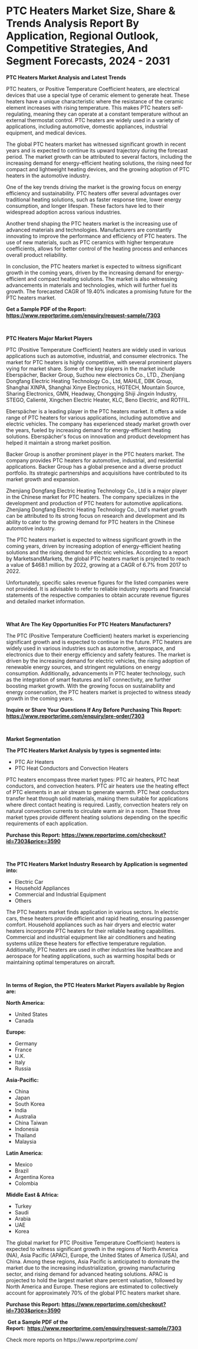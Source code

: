 <p><h1>PTC Heaters Market Size, Share & Trends Analysis Report By Application, Regional Outlook, Competitive Strategies, And Segment Forecasts, 2024 - 2031</h1></p><p><strong>PTC Heaters Market Analysis and Latest Trends</strong></p>
<p><p>PTC heaters, or Positive Temperature Coefficient heaters, are electrical devices that use a special type of ceramic element to generate heat. These heaters have a unique characteristic where the resistance of the ceramic element increases with rising temperature. This makes PTC heaters self-regulating, meaning they can operate at a constant temperature without an external thermostat control. PTC heaters are widely used in a variety of applications, including automotive, domestic appliances, industrial equipment, and medical devices.</p><p>The global PTC heaters market has witnessed significant growth in recent years and is expected to continue its upward trajectory during the forecast period. The market growth can be attributed to several factors, including the increasing demand for energy-efficient heating solutions, the rising need for compact and lightweight heating devices, and the growing adoption of PTC heaters in the automotive industry.</p><p>One of the key trends driving the market is the growing focus on energy efficiency and sustainability. PTC heaters offer several advantages over traditional heating solutions, such as faster response time, lower energy consumption, and longer lifespan. These factors have led to their widespread adoption across various industries.</p><p>Another trend shaping the PTC heaters market is the increasing use of advanced materials and technologies. Manufacturers are constantly innovating to improve the performance and efficiency of PTC heaters. The use of new materials, such as PTC ceramics with higher temperature coefficients, allows for better control of the heating process and enhances overall product reliability.</p><p>In conclusion, the PTC heaters market is expected to witness significant growth in the coming years, driven by the increasing demand for energy-efficient and compact heating solutions. The market is also witnessing advancements in materials and technologies, which will further fuel its growth. The forecasted CAGR of 19.40% indicates a promising future for the PTC heaters market.</p></p>
<p><strong>Get a Sample PDF of the Report:&nbsp; <a href="https://www.reportprime.com/enquiry/request-sample/7303">https://www.reportprime.com/enquiry/request-sample/7303</a></strong></p>
<p>&nbsp;</p>
<p><strong>PTC Heaters Major Market Players</strong></p>
<p><p>PTC (Positive Temperature Coefficient) heaters are widely used in various applications such as automotive, industrial, and consumer electronics. The market for PTC heaters is highly competitive, with several prominent players vying for market share. Some of the key players in the market include Eberspächer, Backer Group, Suzhou new electronics Co., LTD., Zhenjiang Dongfang Electric Heating Technology Co., Ltd, MAHLE, DBK Group, Shanghai XINPA, Shanghai Xinye Electronics, HGTECH, Mountain Source, Sharing Electronics, GMN, Headway, Chongqing Shiji Jingxin Industry, STEGO, Calienté, Xingchen Electric Heater, KLC, Beno Electric, and ROTFIL.</p><p>Eberspächer is a leading player in the PTC heaters market. It offers a wide range of PTC heaters for various applications, including automotive and electric vehicles. The company has experienced steady market growth over the years, fueled by increasing demand for energy-efficient heating solutions. Eberspächer's focus on innovation and product development has helped it maintain a strong market position.</p><p>Backer Group is another prominent player in the PTC heaters market. The company provides PTC heaters for automotive, industrial, and residential applications. Backer Group has a global presence and a diverse product portfolio. Its strategic partnerships and acquisitions have contributed to its market growth and expansion.</p><p>Zhenjiang Dongfang Electric Heating Technology Co., Ltd is a major player in the Chinese market for PTC heaters. The company specializes in the development and production of PTC heaters for automotive applications. Zhenjiang Dongfang Electric Heating Technology Co., Ltd's market growth can be attributed to its strong focus on research and development and its ability to cater to the growing demand for PTC heaters in the Chinese automotive industry.</p><p>The PTC heaters market is expected to witness significant growth in the coming years, driven by increasing adoption of energy-efficient heating solutions and the rising demand for electric vehicles. According to a report by MarketsandMarkets, the global PTC heaters market is projected to reach a value of $468.1 million by 2022, growing at a CAGR of 6.7% from 2017 to 2022.</p><p>Unfortunately, specific sales revenue figures for the listed companies were not provided. It is advisable to refer to reliable industry reports and financial statements of the respective companies to obtain accurate revenue figures and detailed market information.</p></p>
<p>&nbsp;</p>
<p><strong>What Are The Key Opportunities For PTC Heaters Manufacturers?</strong></p>
<p><p>The PTC (Positive Temperature Coefficient) heaters market is experiencing significant growth and is expected to continue in the future. PTC heaters are widely used in various industries such as automotive, aerospace, and electronics due to their energy efficiency and safety features. The market is driven by the increasing demand for electric vehicles, the rising adoption of renewable energy sources, and stringent regulations on energy consumption. Additionally, advancements in PTC heater technology, such as the integration of smart features and IoT connectivity, are further boosting market growth. With the growing focus on sustainability and energy conservation, the PTC heaters market is projected to witness steady growth in the coming years.</p></p>
<p><strong>Inquire or Share Your Questions If Any Before Purchasing This Report: <a href="https://www.reportprime.com/enquiry/pre-order/7303">https://www.reportprime.com/enquiry/pre-order/7303</a></strong></p>
<p>&nbsp;</p>
<p><strong>Market Segmentation</strong></p>
<p><strong>The PTC Heaters Market Analysis by types is segmented into:</strong></p>
<p><ul><li>PTC Air Heaters</li><li>PTC Heat Conductors and Convection Heaters</li></ul></p>
<p><p>PTC heaters encompass three market types: PTC air heaters, PTC heat conductors, and convection heaters. PTC air heaters use the heating effect of PTC elements in an air stream to generate warmth. PTC heat conductors transfer heat through solid materials, making them suitable for applications where direct contact heating is required. Lastly, convection heaters rely on natural convection currents to circulate warm air in a room. These three market types provide different heating solutions depending on the specific requirements of each application.</p></p>
<p><strong>Purchase this Report:&nbsp;<a href="https://www.reportprime.com/checkout?id=7303&price=3590">https://www.reportprime.com/checkout?id=7303&price=3590</a></strong></p>
<p>&nbsp;</p>
<p><strong>The PTC Heaters Market Industry Research by Application is segmented into:</strong></p>
<p><ul><li>Electric Car</li><li>Household Appliances</li><li>Commercial and Industrial Equipment</li><li>Others</li></ul></p>
<p><p>The PTC heaters market finds application in various sectors. In electric cars, these heaters provide efficient and rapid heating, ensuring passenger comfort. Household appliances such as hair dryers and electric water heaters incorporate PTC heaters for their reliable heating capabilities. Commercial and industrial equipment like air conditioners and heating systems utilize these heaters for effective temperature regulation. Additionally, PTC heaters are used in other industries like healthcare and aerospace for heating applications, such as warming hospital beds or maintaining optimal temperatures on aircraft.</p></p>
<p>&nbsp;</p>
<p><strong>In terms of Region, the PTC Heaters Market Players available by Region are:</strong></p>
<p>
    <p> <strong> North America: </strong>
        <ul>
            <li>United States</li>
            <li>Canada</li>
        </ul>
        </p> 
    <p> <strong> Europe: </strong>
        <ul>
            <li>Germany</li>
            <li>France</li>
            <li>U.K.</li>
            <li>Italy</li>
            <li>Russia</li>
        </ul>
        </p> 
    <p> <strong> Asia-Pacific: </strong>
        <ul>
            <li>China</li>
            <li>Japan</li>
            <li>South Korea</li>
            <li>India</li>
            <li>Australia</li>
            <li>China Taiwan</li>
            <li>Indonesia</li>
            <li>Thailand</li>
            <li>Malaysia</li>
        </ul>
        </p> 
    <p> <strong> Latin America: </strong>
        <ul>
            <li>Mexico</li>
            <li>Brazil</li>
            <li>Argentina Korea</li>
            <li>Colombia</li>
        </ul>
        </p> 
    <p> <strong> Middle East & Africa: </strong>
        <ul>
            <li>Turkey</li>
            <li>Saudi</li>
            <li>Arabia</li>
            <li>UAE</li>
            <li>Korea</li>
        </ul>
    </p>
    </p>
<p><p>The global market for PTC (Positive Temperature Coefficient) heaters is expected to witness significant growth in the regions of North America (NA), Asia Pacific (APAC), Europe, the United States of America (USA), and China. Among these regions, Asia Pacific is anticipated to dominate the market due to the increasing industrialization, growing manufacturing sector, and rising demand for advanced heating solutions. APAC is projected to hold the largest market share percent valuation, followed by North America and Europe. These regions are estimated to collectively account for approximately 70% of the global PTC heaters market share.</p></p>
<p><strong>Purchase this Report: <a href="https://www.reportprime.com/checkout?id=7303&price=3590">https://www.reportprime.com/checkout?id=7303&price=3590</a></strong></p>
<p>&nbsp;<strong>Get a Sample PDF of the Report:&nbsp;&nbsp;<a href="https://www.reportprime.com/enquiry/request-sample/7303">https://www.reportprime.com/enquiry/request-sample/7303</a></strong></p>
<p><strong></strong></p>
<p>Check more reports on https://www.reportprime.com/</p>